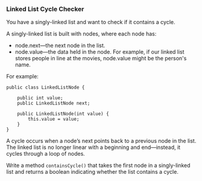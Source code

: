 ### Linked List Cycle Checker

You have a singly-linked list and want to check if it contains a cycle.

A singly-linked list is built with nodes, where each node has:
* node.next—the next node in the list.
* node.value—the data held in the node. For example, if our linked list stores people in line at the 
movies, node.value might be the person's name.

For example:
```
public class LinkedListNode {

    public int value;
    public LinkedListNode next;

    public LinkedListNode(int value) {
        this.value = value;
    }
}
```

A cycle occurs when a node’s next points back to a previous node in the list. The linked list is no 
longer linear with a beginning and end—instead, it cycles through a loop of nodes.

Write a method `containsCycle()` that takes the first node in a singly-linked list and returns a boolean 
indicating whether the list contains a cycle. 
